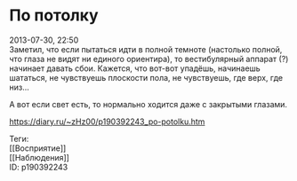 По потолку
===========

   
 2013-07-30, 22:50   
  Заметил, что если пытаться идти в полной темноте (настолько полной, что глаза не видят ни единого ориентира), то вестибулярный аппарат (?) начинает давать сбои. Кажется, что вот-вот упадёшь, начинаешь шататься, не чувствуешь плоскости пола, не чувствуешь, где верх, где низ...   
   
 А вот если свет есть, то нормально ходится даже с закрытыми глазами.   
    
 <https://diary.ru/~zHz00/p190392243_po-potolku.htm>   
   
 Теги:   
 [[Восприятие]]   
 [[Наблюдения]]   
 ID: p190392243